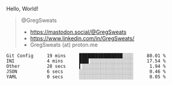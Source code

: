 Hello, World!



> @GregSweats
> - https://mastodon.social/@GregSweats
> - https://www.linkedin.com/in/GregSweats/
> - GregSweats (at) proton.me



```wakatime
Git Config     19 mins     ████████████████░░░░     80.01 %
INI            4 mins      ███▌░░░░░░░░░░░░░░░░     17.54 %
Other          28 secs     ▍░░░░░░░░░░░░░░░░░░░      1.94 %
JSON           6 secs      ░░░░░░░░░░░░░░░░░░░░      0.46 %
YAML           0 secs      ░░░░░░░░░░░░░░░░░░░░      0.05 %
```

